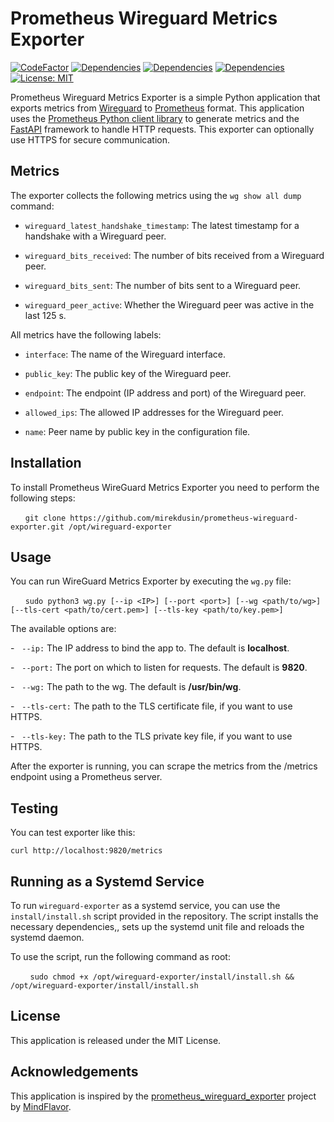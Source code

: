 # Prometheus Wireguard Metrics Exporter
[![CodeFactor](https://www.codefactor.io/repository/github/mirekdusin/prometheus-wireguard-exporter/badge)](https://www.codefactor.io/repository/github/mirekdusin/prometheus-wireguard-exporter) [![Dependencies](https://img.shields.io/badge/dependencies-fastapi-blue)](https://pypi.org/project/fastapi/) [![Dependencies](https://img.shields.io/badge/dependencies-uvicorn-blue)](https://pypi.org/project/uvicorn/) [![Dependencies](https://img.shields.io/badge/dependencies-prometheus--client-blue)](https://pypi.org/project/prometheus-client/) [![License: MIT](https://img.shields.io/badge/License-MIT-yellow.svg)](https://opensource.org/licenses/MIT)


Prometheus Wireguard Metrics Exporter is a simple Python application that exports metrics from [Wireguard](https://github.com/WireGuard) to [Prometheus](https://prometheus.io/) format. This application uses the [Prometheus Python client library](https://github.com/prometheus/client_python) to generate metrics and the [FastAPI](https://fastapi.tiangolo.com/) framework to handle HTTP requests. This exporter can optionally use HTTPS for secure communication.

Metrics
-------

The exporter collects the following metrics using the `wg show all dump` command:

-   `wireguard_latest_handshake_timestamp`: The latest timestamp for a handshake with a Wireguard peer.

-   `wireguard_bits_received`: The number of bits received from a Wireguard peer.

-   `wireguard_bits_sent`: The number of bits sent to a Wireguard peer.

-   `wireguard_peer_active`: Whether the Wireguard peer was active in the last 125 s.

All metrics have the following labels:

-   `interface`: The name of the Wireguard interface.

-   `public_key`: The public key of the Wireguard peer.

-   `endpoint`: The endpoint (IP address and port) of the Wireguard peer.

-   `allowed_ips`: The allowed IP addresses for the Wireguard peer.

-   `name`: Peer name by public key in the configuration file.


## Installation

To install Prometheus WireGuard Metrics Exporter you need to perform the following steps:

      `git clone https://github.com/mirekdusin/prometheus-wireguard-exporter.git /opt/wireguard-exporter`

## Usage

You can run WireGuard Metrics Exporter by executing the `wg.py` file:

      `sudo python3 wg.py [--ip <IP>] [--port <port>] [--wg <path/to/wg>] [--tls-cert <path/to/cert.pem>] [--tls-key <path/to/key.pem>]`

The available options are:

-   `--ip:` The IP address to bind the app to. The default is <b>localhost</b>.

-   `--port:` The port on which to listen for requests. The default is <b>9820</b>.

-   `--wg:` The path to the wg. The default is <b>/usr/bin/wg</b>.

-   `--tls-cert:` The path to the TLS certificate file, if you want to use HTTPS.

-   `--tls-key:` The path to the TLS private key file, if you want to use HTTPS.

After the exporter is running, you can scrape the metrics from the /metrics endpoint using a Prometheus server.

## Testing

You can test exporter like this: 

`curl http://localhost:9820/metrics`

## Running as a Systemd Service


To run `wireguard-exporter` as a systemd service, you can use the `install/install.sh` script provided in the repository. The script installs the necessary dependencies,, sets up the systemd unit file and reloads the systemd daemon.

To use the script, run the following command as root:

        `sudo chmod +x /opt/wireguard-exporter/install/install.sh && /opt/wireguard-exporter/install/install.sh`

## License

This application is released under the MIT License.

## Acknowledgements


This application is inspired by the [prometheus_wireguard_exporter](https://github.com/MindFlavor/prometheus_wireguard_exporter) project by [MindFlavor](https://github.com/MindFlavor).
